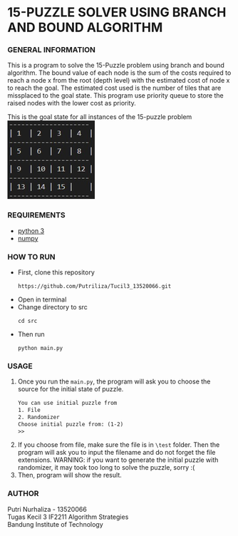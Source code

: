 # 15-PUZZLE SOLVER USING BRANCH AND BOUND ALGORITHM

### GENERAL INFORMATION
This is a program to solve the 15-Puzzle problem using branch and bound algorithm. The bound value of each node is the sum of the costs required to reach a node x from the root (depth level) with the estimated cost of node x to reach the goal. The estimated cost used is the number of  tiles that are missplaced to the goal state. This program use priority queue to store the raised nodes with the lower cost as priority.

This is the goal state for all instances of the 15-puzzle problem <br />
![goalstate](docs/Goal%20State.jpg)

### REQUIREMENTS
- [python 3](https://www.python.org/downloads/)
- [numpy](https://numpy.org/install/)


### HOW TO RUN
- First, clone this repository
    ```
    https://github.com/Putriliza/Tucil3_13520066.git
    ```
- Open in terminal
- Change directory to src
    ```
    cd src
    ```
- Then run
    ```
    python main.py
    ```

### USAGE
1. Once you run the ```main.py```, the program will ask you to choose the source for the initial state of puzzle.
    ```
    You can use initial puzzle from
    1. File
    2. Randomizer
    Choose initial puzzle from: (1-2)
    >>
    ```
2. If you choose from file, make sure the file is in ```\test``` folder. Then the program will ask you to input the filename and do not forget the file extensions.
WARNING: if you want to generate the initial puzzle with randomizer, it may took too long to solve the puzzle, sorry :( 
3. Then, program will show the result.

### AUTHOR
Putri Nurhaliza - 13520066 <br />
Tugas Kecil 3 IF2211 Algorithm Strategies <br />
Bandung Institute of Technology